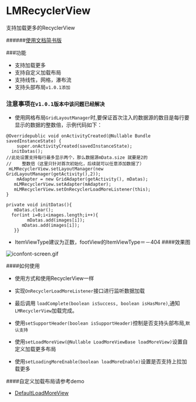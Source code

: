 

# LMRecyclerView
支持加载更多的RecyclerView

######[使用文档简书版](http://www.jianshu.com/p/09c076d275d5)

###功能
* 支持加载更多
* 支持自定义加载布局
* 支持线性，网格，瀑布流
* 支持头部布局`v1.0.1添加`

### 注意事项`在v1.0.1版本中该问题已经解决`
* 使用网格布局`GridLayoutManager`时,要保证首次注入的数据源的数目是每行要显示的数据的整数倍，示例代码如下：

```
@Overridepublic void onActivityCreated(@Nullable Bundle savedInstanceState) {
    super.onActivityCreated(savedInstanceState);
  initDatas();
//此处设置支持每行最多显示两个，那么数据源mData.size 就要是2的
//    整数倍（这里只针对首次初始化，后续就可以任意添加数据了）
 mLMRecyclerView.setLayoutManager(new GridLayoutManager(getActivity(),2));
    mAdapter = new GridAdapter(getActivity(), mDatas);
   mLMRecyclerView.setAdapter(mAdapter);
   mLMRecyclerView.setOnRecyclerLoadMoreListener(this);
}

private void initDatas(){
   mDatas.clear();
  for(int i=0;i<images.length;i++){
        mDatas.add(images[i]);
      mDatas.add(images[i]);
   }}

```

*  ItemViewType建议为正数，footView的ItemViewType＝－404
####效果图

![iconfont-screen.gif](http://upload-images.jianshu.io/upload_images/1928103-8cafb61a52c74abc.gif?imageMogr2/auto-orient/strip)

####如何使用
* 使用方式和使用RecyclerView一样
* 实现`OnRecyclerLoadMoreListener`接口进行监听数据加载
* 最后调用 `loadComplete(boolean isSuccess, boolean isHasMore)`,通知`LMRecyclerView`加载完成。

* 使用`setSupportHeader(boolean isSupportHeader)`控制是否支持头部布局,`默认支持`

* 使用`setLoadMoreView(@Nullable LoadMoreViewBase loadMoreView)`设置自定义加载更多布局

* 使用`setLoadingMoreEnable(boolean loadMoreEnable)`设置是否支持上拉加载更多

####自定义加载布局请参考demo
*  [DefaultLoadMoreView](https://github.com/cocolove2/LMRecyclerView/blob/master/app/src/main/java/com/cocolove2/lmrecyclerviewdemo/lmRecyclerview/DefaultLoadMoreView.java)

